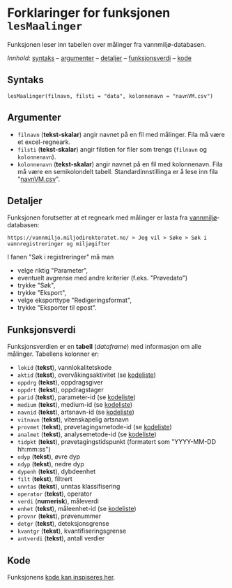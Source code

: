 # Forklaringer for funksjonen `lesMaalinger`

Funksjonen leser inn tabellen over målinger fra vannmiljø-databasen.

_Innhold:_ [syntaks](#syntaks) – [argumenter](#argumenter) – [detaljer](#detaljer) – [funksjonsverdi](#funksjonsverdi) – [kode](#kode)


## Syntaks

```{r}
lesMaalinger(filnavn, filsti = "data", kolonnenavn = "navnVM.csv")
```


## Argumenter

* `filnavn` (**tekst-skalar**) angir navnet på en fil med målinger. Fila må være et excel-regneark.
* `filsti`  (**tekst-skalar**) angir filstien for filer som trengs (`filnavn` og `kolonnenavn`).
* `kolonnenavn` (**tekst-skalar**) angir navnet på en fil med kolonnenavn. Fila må være en semikolondelt tabell. Standardinnstillinga er å lese inn fila "[navnVM.csv](../data/navnVM.csv)".


## Detaljer

Funksjonen forutsetter at et regneark med målinger er lasta fra [vannmiljø](https://vannmiljo.miljodirektoratet.no/)-databasen:

`https://vannmiljo.miljodirektoratet.no/ > Jeg vil > Søke > Søk i vannregistreringer og miljøgifter`

I fanen "Søk i registreringer" må man

- velge riktig "Parameter",
- eventuelt avgrense med andre kriterier (f.eks. "Prøvedato")
- trykke "Søk",
- trykke "Eksport",
- velge eksporttype "Redigeringsformat",
- trykke "Eksporter til epost".


## Funksjonsverdi

Funksjonsverdien er en **tabell** (_dataframe_) med informasjon om alle målinger. Tabellens kolonner er:

- `lokid` (**tekst**), vannlokalitetskode
- `aktid` (**tekst**), overvåkingsaktivitet (se [kodeliste](https://vannmiljokoder.miljodirektoratet.no/activity))
- `oppdrg` (**tekst**), oppdragsgiver
- `oppdrt` (**tekst**), oppdragstager
- `parid` (**tekst**), parameter-id (se [kodeliste](https://vannmiljokoder.miljodirektoratet.no/parameter/bio))
- `medium` (**tekst**), medium-id (se [kodeliste](https://vannmiljokoder.miljodirektoratet.no/medium))
- `navnid` (**tekst**), artsnavn-id (se [kodeliste](https://vannmiljokoder.miljodirektoratet.no/species))
- `vitnavn` (**tekst**), vitenskapelig artsnavn
- `provmet` (**tekst**), prøvetagingsmetode-id (se [kodeliste](https://vannmiljokoder.miljodirektoratet.no/samplingMethod))
- `analmet` (**tekst**), analysemetode-id (se [kodeliste](https://vannmiljokoder.miljodirektoratet.no/analysisMethod))
- `tidpkt` (**tekst**), prøvetagingstidspunkt (formatert som "YYYY-MM-DD hh:mm:ss")
- `odyp` (**tekst**), øvre dyp
- `ndyp` (**tekst**), nedre dyp
- `dypenh` (**tekst**), dybdeenhet
- `filt` (**tekst**), filtrert
- `unntas` (**tekst**), unntas klassifisering
- `operator` (**tekst**), operator
- `verdi` (**numerisk**), måleverdi
- `enhet` (**tekst**), måleenhet-id (se [kodeliste](https://vannmiljokoder.miljodirektoratet.no/unit))
- `provnr` (**tekst**), prøvenummer
- `detgr` (**tekst**), deteksjonsgrense
- `kvantgr` (**tekst**), kvantifiseringsgrense
- `antverdi` (**tekst**), antall verdier


## Kode

Funksjonens [kode kan inspiseres her](../R/lesMaalinger.R).

